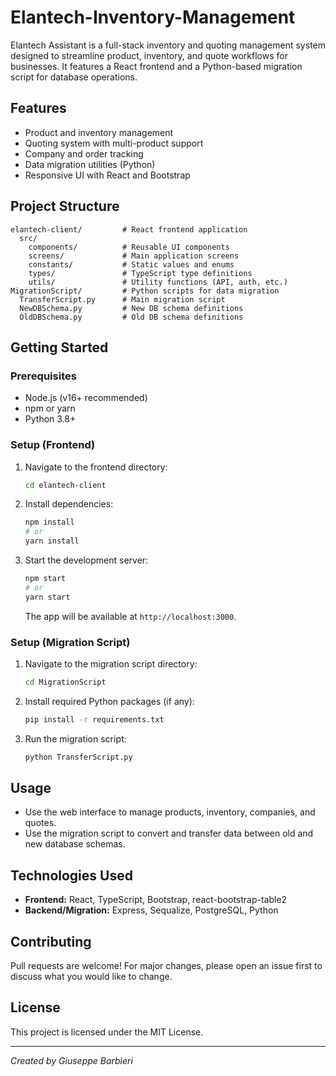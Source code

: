 # Elantech-Inventory-Management

Elantech Assistant is a full-stack inventory and quoting management system designed to streamline product, inventory, and quote workflows for businesses. It features a React frontend and a Python-based migration script for database operations.

## Features

- Product and inventory management
- Quoting system with multi-product support
- Company and order tracking
- Data migration utilities (Python)
- Responsive UI with React and Bootstrap

## Project Structure

```
elantech-client/         # React frontend application
  src/
    components/          # Reusable UI components
    screens/             # Main application screens
    constants/           # Static values and enums
    types/               # TypeScript type definitions
    utils/               # Utility functions (API, auth, etc.)
MigrationScript/         # Python scripts for data migration
  TransferScript.py      # Main migration script
  NewDBSchema.py         # New DB schema definitions
  OldDBSchema.py         # Old DB schema definitions
```

## Getting Started

### Prerequisites

- Node.js (v16+ recommended)
- npm or yarn
- Python 3.8+

### Setup (Frontend)

1. Navigate to the frontend directory:

   ```bash
   cd elantech-client
   ```

2. Install dependencies:

   ```bash
   npm install
   # or
   yarn install
   ```

3. Start the development server:

   ```bash
   npm start
   # or
   yarn start
   ```

   The app will be available at `http://localhost:3000`.

### Setup (Migration Script)

1. Navigate to the migration script directory:

   ```bash
   cd MigrationScript
   ```

2. Install required Python packages (if any):

   ```bash
   pip install -r requirements.txt
   ```

3. Run the migration script:

   ```bash
   python TransferScript.py
   ```

## Usage

- Use the web interface to manage products, inventory, companies, and quotes.
- Use the migration script to convert and transfer data between old and new database schemas.

## Technologies Used

- **Frontend:** React, TypeScript, Bootstrap, react-bootstrap-table2
- **Backend/Migration:** Express, Sequalize, PostgreSQL, Python

## Contributing

Pull requests are welcome! For major changes, please open an issue first to discuss what you would like to change.

## License

This project is licensed under the MIT License.

---

*Created by Giuseppe Barbieri*


